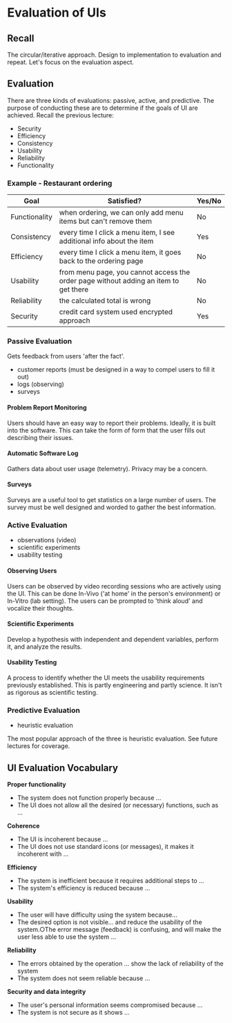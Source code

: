 # Evaluation of UIs

## Recall

The circular/iterative approach.
Design to implementation to evaluation and repeat.
Let's focus on the evaluation aspect.

## Evaluation

There are three kinds of evaluations: passive, active, and predictive.
The purpose of conducting these are to determine if the goals of UI are achieved.
Recall the previous lecture:

- Security
- Efficiency
- Consistency
- Usability
- Reliability
- Functionality

### Example - Restaurant ordering

| Goal          | Satisfied?                                                                           | Yes/No |
| ------------- | ------------------------------------------------------------------------------------ | ------ |
| Functionality | when ordering, we can only add menu items but can't remove them                      | No     |
| Consistency   | every time I click a menu item, I see additional info about the item                 | Yes    |
| Efficiency    | every time I click a menu item, it goes back to the ordering page                    | No     |
| Usability     | from menu page, you cannot access the order page without adding an item to get there | No     |
| Reliability   | the calculated total is wrong                                                        | No     |
| Security      | credit card system used encrypted approach                                           | Yes    |

### Passive Evaluation

Gets feedback from users 'after the fact'.

- customer reports (must be designed in a way to compel users to fill it out)
- logs (observing)
- surveys

#### Problem Report Monitoring

Users should have an easy way to report their problems.
Ideally, it is built into the software.
This can take the form of form that the user fills out describing their issues.

#### Automatic Software Log

Gathers data about user usage (telemetry).
Privacy may be a concern.

#### Surveys

Surveys are a useful tool to get statistics on a large number of users.
The survey must be well designed and worded to gather the best information.

### Active Evaluation


- observations (video)
- scientific experiments
- usability testing

#### Observing Users

Users can be observed by video recording sessions who are actively using the UI.
This can be done In-Vivo ('at home' in the person's environment) or In-Vitro (lab setting).
The users can be prompted to 'think aloud' and vocalize their thoughts.

#### Scientific Experiments

Develop a hypothesis with independent and dependent variables, perform it, and analyze the results.

#### Usability Testing

A process to identify whether the UI meets the usability requirements previously established.
This is partly engineering and partly science.
It isn't as rigorous as scientific testing.

### Predictive Evaluation

- heuristic evaluation

The most popular approach of the three is heuristic evaluation.
See future lectures for coverage.

## UI Evaluation Vocabulary

**Proper functionality**

- The system does not function properly because ...
- The UI does not allow all the desired (or necessary) functions, such as ...

**Coherence**
- The UI is incoherent because ...
- The UI does not use standard icons (or messages), it makes it incoherent with ...

**Efficiency**
- The system is inefficient because it requires additional steps to ...
- The system's efficiency is reduced because ...

**Usability**

  - The user will have difficulty using the system because...
  - The desired option is not visible... and reduce the usability of the system.○The error message (feedback) is confusing, and will make the user less able to use the system ...

**Reliability**
- The errors obtained by the operation ... show the lack of reliability of the system
- The system does not seem reliable because ...

**Security and data integrity**
  - The user's personal information seems compromised because ...
  - The system is not secure as it shows ...
